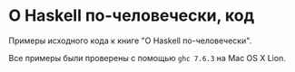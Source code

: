 О Haskell по-человечески, код
=============================

Примеры исходного кода к книге "О Haskell по-человечески".

Все примеры были проверены с помощью `ghc 7.6.3` на Mac OS X Lion.
